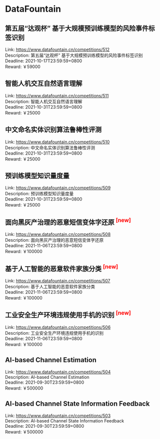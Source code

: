 # DataFountain



## 第五届“达观杯” 基于大规模预训练模型的风险事件标签识别

Link: https://www.datafountain.cn/competitions/512  
Description: 第五届“达观杯” 基于大规模预训练模型的风险事件标签识别  
Deadline: 2021-10-17T23:59:59+0800  
Reward: ￥59000  


## 智能人机交互自然语言理解

Link: https://www.datafountain.cn/competitions/511  
Description: 智能人机交互自然语言理解  
Deadline: 2021-10-31T23:59:59+0800  
Reward: ￥25000  


## 中文命名实体识别算法鲁棒性评测

Link: https://www.datafountain.cn/competitions/510  
Description: 中文命名实体识别算法鲁棒性评测  
Deadline: 2021-10-31T23:59:59+0800  
Reward: ￥25000  


## 预训练模型知识量度量

Link: https://www.datafountain.cn/competitions/509  
Description: 预训练模型知识量度量  
Deadline: 2021-10-31T23:59:59+0800  
Reward: ￥25000  


## 面向黑灰产治理的恶意短信变体字还原 <sup style="color:red">[new]<sup>  

Link: https://www.datafountain.cn/competitions/508  
Description: 面向黑灰产治理的恶意短信变体字还原  
Deadline: 2021-11-06T23:59:59+0800  
Reward: ￥100000  


## 基于人工智能的恶意软件家族分类 <sup style="color:red">[new]<sup>  

Link: https://www.datafountain.cn/competitions/507  
Description: 基于人工智能的恶意软件家族分类  
Deadline: 2021-11-06T23:59:59+0800  
Reward: ￥100000  


## 工业安全生产环境违规使用手机的识别 <sup style="color:red">[new]<sup>  

Link: https://www.datafountain.cn/competitions/506  
Description: 工业安全生产环境违规使用手机的识别  
Deadline: 2021-11-06T23:59:59+0800  
Reward: ￥100000  


## AI-based Channel Estimation

Link: https://www.datafountain.cn/competitions/504  
Description: AI-based Channel Estimation  
Deadline: 2021-09-30T23:59:59+0800  
Reward: ￥500000  


## AI-based Channel State Information Feedback

Link: https://www.datafountain.cn/competitions/503  
Description: AI-based Channel State Information Feedback  
Deadline: 2021-09-30T23:59:59+0800  
Reward: ￥500000  

